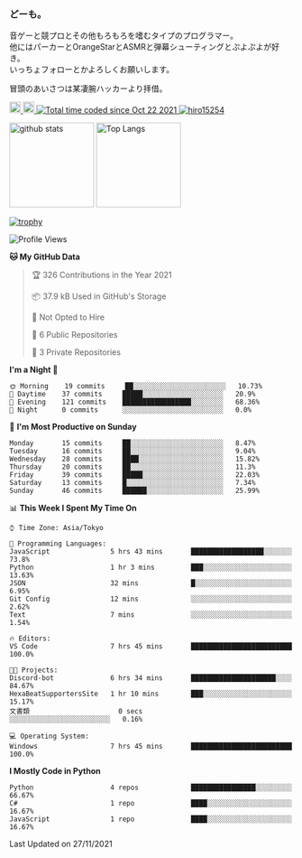 ### どーも。

音ゲーと競プロとその他もろもろを嗜むタイプのプログラマー。<br>
他にはパーカーとOrangeStarとASMRと弾幕シューティングとぷよぷよが好き。<br>
いっちょフォローとかよろしくお願いします。<br>

冒頭のあいさつは某凄腕ハッカーより拝借。

<p align="left"> 
  <a href="http://twitter.com/hiro15254">
    <img height="20" src="https://img.shields.io/twitter/follow/hiro15254?label=Twitter&logo=twitter&style=flat" />
  </a>
  <a href="https://github.com/hiro15254">
    <img height="20" src="https://img.shields.io/github/followers/hiro15254?label=follow&logo=github&style=flat" />
  </a>
  <a href="https://wakatime.com/@4c6eda6c-d45f-4db4-82b1-bb86de5eb197">
    <img src="https://wakatime.com/badge/user/4c6eda6c-d45f-4db4-82b1-bb86de5eb197.svg" alt="Total time coded since Oct 22 2021" />
  </a>
  <a href="https://github.com/hiro15254">
    <img src="https://komarev.com/ghpvc/?username=hiro15254" alt="hiro15254" />
  </a>
</p>

<p align="left">
  <img alt="github stats" height="150px" src="https://github-readme-stats.vercel.app/api?username=hiro15254&theme=onedark&show_icons=ture&count_private=true" />
  <img alt="Top Langs" height="150px" src="https://github-readme-stats.vercel.app/api/top-langs/?username=hiro15254&layout=compact&show_icons=true&theme=onedark&count_private=true" />
</p>

[![trophy](https://github-profile-trophy.vercel.app/?username=hiro15254&theme=onedark&column=10)](https://github.com/ryo-ma/github-profile-trophy)

<!--START_SECTION:waka-->
![Profile Views](http://img.shields.io/badge/Profile%20Views-4-blue)

**🐱 My GitHub Data** 

> 🏆 326 Contributions in the Year 2021
 > 
> 📦 37.9 kB Used in GitHub's Storage 
 > 
> 🚫 Not Opted to Hire
 > 
> 📜 6 Public Repositories 
 > 
> 🔑 3 Private Repositories  
 > 
**I'm a Night 🦉** 

```text
🌞 Morning    19 commits     ██░░░░░░░░░░░░░░░░░░░░░░░   10.73% 
🌆 Daytime    37 commits     █████░░░░░░░░░░░░░░░░░░░░   20.9% 
🌃 Evening    121 commits    █████████████████░░░░░░░░   68.36% 
🌙 Night      0 commits      ░░░░░░░░░░░░░░░░░░░░░░░░░   0.0%

```
📅 **I'm Most Productive on Sunday** 

```text
Monday       15 commits     ██░░░░░░░░░░░░░░░░░░░░░░░   8.47% 
Tuesday      16 commits     ██░░░░░░░░░░░░░░░░░░░░░░░   9.04% 
Wednesday    28 commits     ████░░░░░░░░░░░░░░░░░░░░░   15.82% 
Thursday     20 commits     ██░░░░░░░░░░░░░░░░░░░░░░░   11.3% 
Friday       39 commits     █████░░░░░░░░░░░░░░░░░░░░   22.03% 
Saturday     13 commits     █░░░░░░░░░░░░░░░░░░░░░░░░   7.34% 
Sunday       46 commits     ██████░░░░░░░░░░░░░░░░░░░   25.99%

```


📊 **This Week I Spent My Time On** 

```text
⌚︎ Time Zone: Asia/Tokyo

💬 Programming Languages: 
JavaScript               5 hrs 43 mins       ██████████████████░░░░░░░   73.8% 
Python                   1 hr 3 mins         ███░░░░░░░░░░░░░░░░░░░░░░   13.63% 
JSON                     32 mins             █░░░░░░░░░░░░░░░░░░░░░░░░   6.95% 
Git Config               12 mins             ░░░░░░░░░░░░░░░░░░░░░░░░░   2.62% 
Text                     7 mins              ░░░░░░░░░░░░░░░░░░░░░░░░░   1.54%

🔥 Editors: 
VS Code                  7 hrs 45 mins       █████████████████████████   100.0%

🐱‍💻 Projects: 
Discord-bot              6 hrs 34 mins       █████████████████████░░░░   84.67% 
HexaBeatSupportersSite   1 hr 10 mins        ███░░░░░░░░░░░░░░░░░░░░░░   15.17% 
文書類                      0 secs              ░░░░░░░░░░░░░░░░░░░░░░░░░   0.16%

💻 Operating System: 
Windows                  7 hrs 45 mins       █████████████████████████   100.0%

```

**I Mostly Code in Python** 

```text
Python                   4 repos             ████████████████░░░░░░░░░   66.67% 
C#                       1 repo              ████░░░░░░░░░░░░░░░░░░░░░   16.67% 
JavaScript               1 repo              ████░░░░░░░░░░░░░░░░░░░░░   16.67%

```



 Last Updated on 27/11/2021
<!--END_SECTION:waka-->
